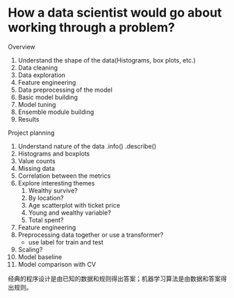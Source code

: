 # How a data scientist would go about working through a problem?

Overview

1. Understand the shape of the data(Histograms, box plots, etc.)
2. Data cleaning
3. Data exploration
4. Feature engineering
5. Data preprocessing of the model
6. Basic model building
7. Model tuning
8. Ensemble module building
9. Results

Project planning

1. Understand nature of the data .info() .describe()
2. Histograms and boxplots
3. Value counts
4. Missing data
5. Correlation between the metrics
6. Explore interesting themes
    1. Wealthy survive?
    2. By location?
    3. Age scatterplot with ticket price
    4. Young and wealthy variable?
    5. Total spent?
7. Feature engineering
8. Preprocessing data together or use a transformer?
    * use label for train and test
9. Scaling?
10. Model baseline
11. Model comparison with CV



经典的程序设计是由已知的数据和规则得出答案；机器学习算法是由数据和答案得出规则。  
